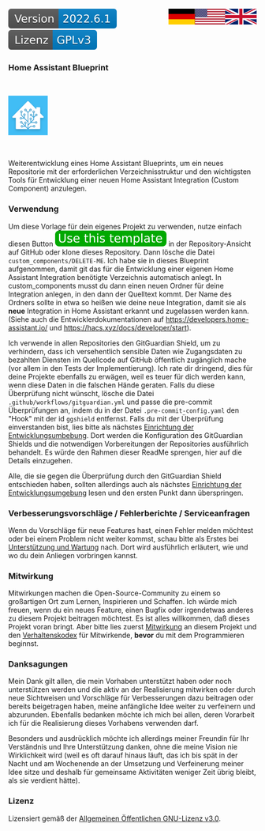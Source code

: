 <a href="ReadMe.en.md"><img src="images/en.svg" valign="top" align="right"/></a>
<a href="ReadMe.md"><img src="images/de.svg" valign="top" align="right"/></a>
[![Version][version-badge]][version-url]
[![License][license-badge]][license-url]
<!--
[![Bugs][bugs-badge]][bugs-url]
-->

### Home Assistant Blueprint
<br/>

[![Logo][logo]][project-url]

<br/>

Weiterentwicklung eines Home Assistant Blueprints, um ein neues Repositorie mit der erforderlichen Verzeichnisstruktur und den wichtigsten Tools
für Entwicklung einer neuen Home Assistant Integration (Custom Component) anzulegen.

### Verwendung

Um diese Vorlage für dein eigenes Projekt zu verwenden, nutze einfach diesen Button ![btn][template-btn] in der Repository-Ansicht auf GitHub oder klone dieses Repository. Dann lösche die Datei ```custom_components/DELETE-ME```. Ich habe sie in dieses Blueprint aufgenommen, damit git das für die Entwicklung einer eigenen Home Assistant Integration benötigte Verzeichnis automatisch anlegt. In custom_components musst du dann einen neuen Ordner für deine Integration anlegen, in den dann der Quelltext kommt. Der Name des Ordners sollte in etwa so heißen wie deine neue Integration,
damit sie als **neue** Integration in Home Assistant erkannt und zugelassen werden kann. (Siehe auch die Entwicklerdokumentationen auf <https://developers.home-assistant.io/> und <https://hacs.xyz/docs/developer/start>).

Ich verwende in allen Repositories den GitGuardian Shield, um zu verhindern, dass ich versehentlich sensible Daten wie Zugangsdaten zu bezahlten Diensten im Quellcode auf GitHub öffentlich zugänglich mache (vor allem in den Tests der Implementierung). Ich rate dir dringend, dies für deine Projekte ebenfalls zu erwägen, weil es teuer für dich werden kann, wenn diese Daten in die falschen Hände geraten. Falls du diese Überprüfung nicht wünscht, lösche die Datei ```.github/workflows/gitguardian.yml``` und passe die pre-commit Überprüfungen an, indem du in der Datei ```.pre-commit-config.yaml``` den "Hook" mit der id ```ggshield``` entfernst. Falls du mit der Überprüfung einverstanden bist, lies bitte als nächstes [Einrichtung der Entwicklungsumbebung][development-url]. Dort werden die Konfiguration des GitGuardian Shields und die notwendigen Vorbereitungen der Repositories ausführlich behandelt. Es würde den Rahmen dieser ReadMe sprengen, hier auf die Details einzugehen.

Alle, die sie gegen die Überprüfung durch den GitGuardian Shield entschieden haben, sollten allerdings auch als nächstes [Einrichtung der Entwicklungsumgebung][development-url] lesen und den ersten Punkt dann überspringen.

### Verbesserungsvorschläge / Fehlerberichte / Serviceanfragen

Wenn du Vorschläge für neue Features hast, einen Fehler melden möchtest oder bei einem Problem nicht weiter kommst, schau bitte als Erstes bei [Unterstützung und Wartung][support-url] nach. Dort wird ausführlich erläutert, wie und wo du dein Anliegen vorbringen kannst.

### Mitwirkung

Mitwirkungen machen die Open-Source-Community zu einem so großartigen Ort zum Lernen, Inspirieren und Schaffen. Ich würde mich freuen, wenn du ein neues Feature, einen Bugfix oder irgendetwas anderes zu diesem Projekt beitragen möchtest. Es ist alles willkommen, daß dieses Projekt voran bringt. Aber bitte lies zuerst [Mitwirkung][contribute-url] an diesem Projekt und den [Verhaltenskodex][coc-url] für Mitwirkende, **bevor** du mit dem Programmieren beginnst.

### Danksagungen

Mein Dank gilt allen, die mein Vorhaben unterstützt haben oder noch unterstützen werden und die aktiv an der Realisierung mitwirken oder durch neue Sichtweisen und Vorschläge für Verbesserungen dazu beitragen oder bereits beigetragen haben, meine anfängliche Idee weiter zu verfeinern und abzurunden. Ebenfalls bedanken möchte ich mich bei allen, deren Vorarbeit ich für die Realisierung dieses Vorhabens verwenden darf. 

Besonders und ausdrücklich möchte ich allerdings meiner Freundin für Ihr Verständnis und Ihre Unterstützung danken, ohne die meine Vision nie Wirklichkeit wird (weil es oft darauf hinaus läuft, das ich bis spät in der Nacht und am Wochenende an der Umsetzung und Verfeinerung meiner Idee sitze und deshalb für gemeinsame Aktivitäten weniger Zeit übrig bleibt, als sie verdient hätte).

### Lizenz

Lizensiert gemäß der [Allgemeinen Öffentlichen GNU-Lizenz v3.0][license-url].

<!-- MARKDOWN LINKS & IMAGES -->
<!-- https://www.markdownguide.org/basic-syntax/#reference-style-links -->
[logo]: images/hassio-icon.png
[project-url]: https://homeassistant.io

[license-badge]: images/license.de.svg
[license-url]: ../COPYRIGHT.de.md

[version-badge]: images/version.svg
[version-url]: https://github.com/nixe64/Home-Assistant-Blueprint/releases

[issues-url]: https://github.com/nixe64/Home-Assistant-Blueprint/issues
[bugs-badge]: https://img.shields.io/github/issues/nixe64/Home-Assistant-Blueprint/bug.svg?label=Fehlerberichte&color=informational
[bugs-url]: https://github.com/nixe64/Home-Assistant-Blueprint/issues?utf8=✓&q=is%3Aissue+is%3Aopen+label%3Abug

[contribute-url]: contributing/Contribute.de.md
[coc-url]: contributing/CodeOfConduct.de.md

[template-btn]: images/template-btn.svg

[support-url]: Support.de.md
[development-url]: Development.de.md
